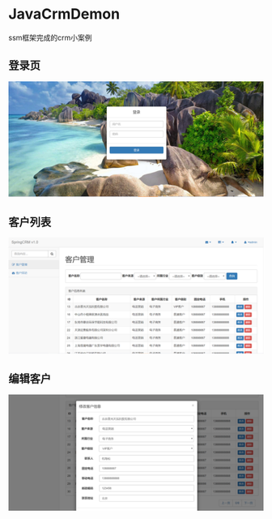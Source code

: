# JavaCrmDemon
ssm框架完成的crm小案例
## 登录页
![avatar](https://github.com/15595769530/JavaCrmDemon/blob/master/login.PNG)

## 客户列表

![avatar](https://github.com/15595769530/JavaCrmDemon/blob/master/customerList.PNG)

## 编辑客户

![avatar](https://github.com/15595769530/JavaCrmDemon/blob/master/edit.PNG)
